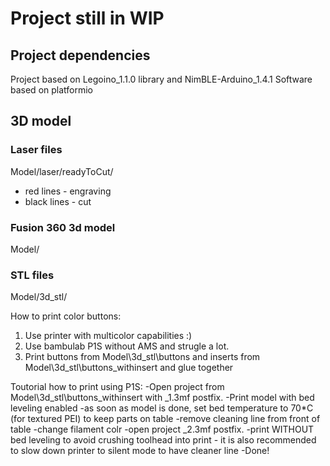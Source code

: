 
# Project still in WIP

## Project dependencies
Project based on Legoino_1.1.0 library and NimBLE-Arduino_1.4.1
Software based on platformio

## 3D model
### Laser files
Model/laser/readyToCut/
- red lines - engraving
- black lines - cut
### Fusion 360 3d model
Model/
### STL files
Model/3d_stl/


How to print color buttons:
1. Use printer with multicolor capabilities :)
2. Use bambulab P1S without AMS and strugle a lot.
3. Print buttons from Model\3d_stl\buttons and inserts from Model\3d_stl\buttons_withinsert and glue together

Toutorial how to print using P1S:
    -Open project from Model\3d_stl\buttons_withinsert with _1.3mf postfix.
    -Print model with bed leveling enabled
    -as soon as model is done, set bed temperature to 70*C (for textured PEI) to keep parts on table
    -remove cleaning line from front of table
    -change filament colr
    -open project _2.3mf postfix.
    -print WITHOUT bed leveling to avoid crushing toolhead into print - it is also recommended to slow down printer to silent mode to have cleaner line
    -Done!
